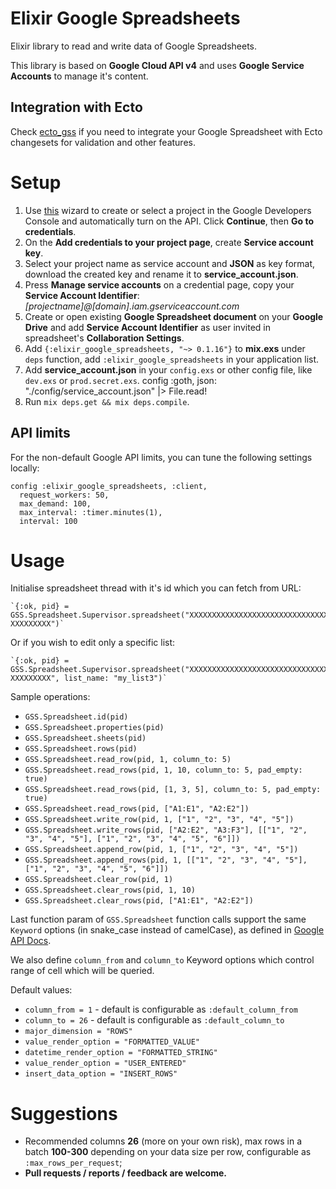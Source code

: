 # Elixir Google Spreadsheets
Elixir library to read and write data of Google Spreadsheets.

This library is based on __Google Cloud API v4__ and uses __Google Service Accounts__ to manage it's content.

## Integration with Ecto
Check [ecto_gss](https://github.com/Voronchuk/ecto_gss) if you need to integrate your Google Spreadsheet with Ecto changesets for validation and other features.

# Setup
1. Use [this](https://console.developers.google.com/start/api?id=sheets.googleapis.com) wizard to create or select a project in the Google Developers Console and automatically turn on the API. Click __Continue__, then __Go to credentials__.
2. On the __Add credentials to your project page__, create __Service account key__.
3. Select your project name as service account and __JSON__ as key format, download the created key and rename it to __service_account.json__.
4. Press __Manage service accounts__ on a credential page, copy your __Service Account Identifier__: _[projectname]@[domain].iam.gserviceaccount.com_
5. Create or open existing __Google Spreadsheet document__ on your __Google Drive__ and add __Service Account Identifier__ as user invited in spreadsheet's __Collaboration Settings__.
6. Add `{:elixir_google_spreadsheets, "~> 0.1.16"}` to __mix.exs__ under `deps` function, add `:elixir_google_spreadsheets` in your application list.
7. Add __service_account.json__ in your `config.exs` or other config file, like `dev.exs` or `prod.secret.exs`.
    config :goth,
        json: "./config/service_account.json" |> File.read!
8. Run `mix deps.get && mix deps.compile`.

## API limits
For the non-default Google API limits, you can tune the following settings locally:

```
config :elixir_google_spreadsheets, :client,
  request_workers: 50,
  max_demand: 100,
  max_interval: :timer.minutes(1),
  interval: 100
```

# Usage
Initialise spreadsheet thread with it's id which you can fetch from URL:

    `{:ok, pid} = GSS.Spreadsheet.Supervisor.spreadsheet("XXXXXXXXXXXXXXXXXXXXXXXXXXXXXXXXXX-XXXXXXXXX")`

Or if you wish to edit only a specific list:

    `{:ok, pid} = GSS.Spreadsheet.Supervisor.spreadsheet("XXXXXXXXXXXXXXXXXXXXXXXXXXXXXXXXXX-XXXXXXXXX", list_name: "my_list3")`

Sample operations:

* `GSS.Spreadsheet.id(pid)`
* `GSS.Spreadsheet.properties(pid)`
* `GSS.Spreadsheet.sheets(pid)`
* `GSS.Spreadsheet.rows(pid)`
* `GSS.Spreadsheet.read_row(pid, 1, column_to: 5)`
* `GSS.Spreadsheet.read_rows(pid, 1, 10, column_to: 5, pad_empty: true)`
* `GSS.Spreadsheet.read_rows(pid, [1, 3, 5], column_to: 5, pad_empty: true)`
* `GSS.Spreadsheet.read_rows(pid, ["A1:E1", "A2:E2"])`
* `GSS.Spreadsheet.write_row(pid, 1, ["1", "2", "3", "4", "5"])`
* `GSS.Spreadsheet.write_rows(pid, ["A2:E2", "A3:F3"], [["1", "2", "3", "4", "5"], ["1", "2", "3", "4", "5", "6"]])`
* `GSS.Spreadsheet.append_row(pid, 1, ["1", "2", "3", "4", "5"])`
* `GSS.Spreadsheet.append_rows(pid, 1, [["1", "2", "3", "4", "5"], ["1", "2", "3", "4", "5", "6"]])`
* `GSS.Spreadsheet.clear_row(pid, 1)`
* `GSS.Spreadsheet.clear_rows(pid, 1, 10)`
* `GSS.Spreadsheet.clear_rows(pid, ["A1:E1", "A2:E2"])`

Last function param of `GSS.Spreadsheet` function calls support the same `Keyword` options (in snake_case instead of camelCase), as defined in [Google API Docs](https://developers.google.com/sheets/reference/rest/v4/spreadsheets.values).

We also define `column_from` and `column_to` Keyword options which control range of cell which will be queried.

Default values:
* `column_from = 1` - default is configurable as `:default_column_from`
* `column_to = 26` - default is configurable as `:default_column_to`
* `major_dimension = "ROWS"`
* `value_render_option = "FORMATTED_VALUE"`
* `datetime_render_option = "FORMATTED_STRING"`
* `value_render_option = "USER_ENTERED"`
* `insert_data_option = "INSERT_ROWS"`

# Suggestions
* Recommended columns __26__ (more on your own risk), max rows in a batch __100-300__ depending on your data size per row, configurable as `:max_rows_per_request`;
* __Pull requests / reports / feedback are welcome.__